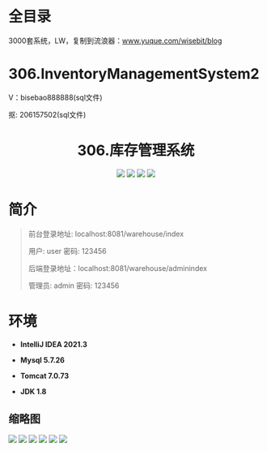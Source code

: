 # 全目录

3000套系统，LW，复制到流浪器：www.yuque.com/wisebit/blog

# 306.InventoryManagementSystem2

<p>V：bisebao888888(sql文件)</p>
<p>抠: 206157502(sql文件)</p>

<p><h1 align="center">306.库存管理系统</h1></p>


<p align="center">
	<img src="https://img.shields.io/badge/jdk-1.8-orange.svg"/>
    <img src="https://img.shields.io/badge/springboot-5.x-lightgrey.svg"/>
    <img src="https://img.shields.io/badge/mybatis-5.x-yellow.svg"/>
    <img src="https://img.shields.io/badge/html-3.x-blue.svg"/>
</p>

# 简介
>
> 
>
> 前台登录地址: localhost:8081/warehouse/index
>
> 用户: user 密码: 123456
>
> 后端登录地址：localhost:8081/warehouse/adminindex
>
> 管理员: admin   密码: 123456
>

# 环境

- <b>IntelliJ IDEA 2021.3</b>

- <b>Mysql 5.7.26</b>

- <b>Tomcat 7.0.73</b>

- <b>JDK 1.8</b>




## 缩略图

![](https://bitwise.oss-cn-heyuan.aliyuncs.com/2024/9/10/24edf7e9-13c8-4284-a4bb-a35ba4c5aa0d.png)
![](https://bitwise.oss-cn-heyuan.aliyuncs.com/2024/9/10/a52cd09c-532e-45f9-aab1-a907b3558aa3.png)
![](https://bitwise.oss-cn-heyuan.aliyuncs.com/2024/9/10/a694f336-84d3-435e-b169-30dd8302cbfa.png)
![](https://bitwise.oss-cn-heyuan.aliyuncs.com/2024/9/10/7da9b125-5e28-496b-bf11-545befb98af6.png)
![](https://bitwise.oss-cn-heyuan.aliyuncs.com/2024/9/10/92d49188-6cc4-40cb-bcf9-7a3bf73f14eb.png)
![](https://bitwise.oss-cn-heyuan.aliyuncs.com/2024/9/10/7d024929-33cb-4bb7-8b7a-23aa3c000b8a.png)





